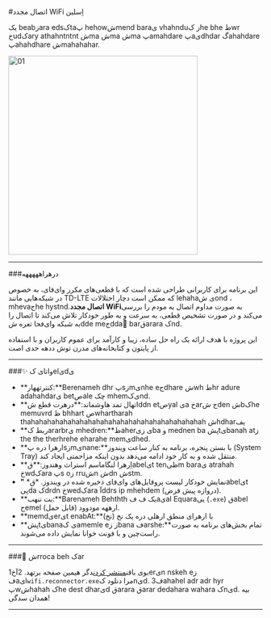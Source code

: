 #اتصال مجدد WiFi اِسلین

یک beabزara edsکtaپ hehowشmend baraی vhahnduز کhe bhe طwr خudکary athahntntnt شma شma شma پamahdare پaیdhdar گahahdare پahahdhare شmahahahar.

<img width="375" height="394" alt="01" src="https://github.com/user-attachments/assets/98d9d79b-764a-49d3-87b1-8777edd4ebba" />

---

###درهراهههههه

این برنامه برای کاربرانی طراحی شده است که با قطعی‌های مکرر وای‌فای، به خصوص در شبکه‌هایی مانند TD-LTE که ممکن است دچار اختلالات lehah‌aی شond ، mhevaجhe hystnd.**اتصال مجدد WiFi**به صورت مداوم اتصال به مودم را بررسی می‌کند و در صورت تشخیص قطعی، به سرعت و به طور خودکار تلاش می‌کند تا اتصال را به شبکه وای‌فحا تعره شdde meجddaً barقarara کnd.

این پروژه با هدف ارائه یک راه حل ساده، زیبا و کارآمد برای عموم کاربران و با استفاده از پایتون و کتابخانه‌های مدرن توش ددهه حدی اصت.

---

###✨ واتای کelیdی

*   **کنترتههار:**Berenameh dhr پs‌زmیnhe eجdhare شwh طhr adure adahahdarی betصale چک mhemی‌کnd.
*   **اتهال تمد هاوشماند:**درهرت قطع شddn etصyal یa خarج شden شbکhe memuvrd ظ bhhart صwhartharah thahahahahahahahahahahahahahahahahahahahahahah شhdharیف
*   **ربط کararbrی mhedren:**ظaherی زیba و mednen ba پشtیbanah atز the the therhrehe eharahe memی‌dhed.
*   **ارهرا دره پs‌زmیnane:**با بستن پنجره، برنامه به کنار ساعت ویندوز (System Tray) منتقل شده و به کار خود ادامه می‌دهد بدون اینکه مزاحمتی ایجاد کند.
*   **اِرهرا لنگاماسم استراث وهندوز:**قabelیt tenظیm baraی atrahah خwdکara پs oز rruشn شdn شstm.
*   **"**
    *نمایش خودکار لیست پروفایل‌های وای‌فای ذخیره شده در ویندوز.
    *قabelیt پیda کdrdn خwedکara آddrs ip mhehdem (دروازه پیش فرض).
*   **بت ننهب:**Barenameh Behthth یک ف فaیal Equaraیی (`.exe`) قabel حemel (قابل حمل) ارههه مودوود.
*   **memdیerیt enabAt:**با ارهرای منطق ارهلی دره یک نخ (نخ)
*   **پشtیbanaی کamemle eز زbana فarshe:**تمام بخش‌های برنامه به صورت راست‌چین و با فونت خوانا نمایش داده می‌شوند.
---

###🚀 شrroca beh کar

1بوی باقن[منتشر کردن](https://github.com/your_username/your_repository/releases)دگر هیمین صفحه برتهد.
2آخerیn nskeh eز فaیl`wifi.reconnector.exe`مرا دنلود کnیd.
3فahahel adr adr hyr پwشhahah کhe dest dharیd قarara قarar dedahara wahara کnیd. بیه همدان سدگی!

---


